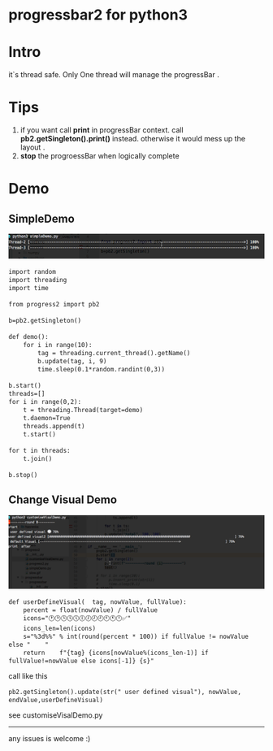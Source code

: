 # progressbar2 for python3
# Intro
it`s thread safe. Only One thread will manage the progressBar .

# Tips
1. if you want call **print**  in progressBar context.  call **pb2.getSingleton().print()**  instead. otherwise it would mess up the layout .
2. **stop** the progroessBar when logically complete

# Demo
## SimpleDemo
![](https://github.com/zk4/progressbar2/blob/master/1.gif?raw=true)
```
import random
import threading
import time

from progress2 import pb2

b=pb2.getSingleton()

def demo():
    for i in range(10):
        tag = threading.current_thread().getName()
        b.update(tag, i, 9)
        time.sleep(0.1*random.randint(0,3))

b.start()
threads=[]
for i in range(0,2):
    t = threading.Thread(target=demo)
    t.daemon=True
    threads.append(t)
    t.start()

for t in threads:
    t.join()

b.stop()
```

## Change Visual Demo
![](https://github.com/zk4/progressbar2/blob/master/2.gif?raw=true)
```
def userDefineVisual(  tag, nowValue, fullValue):
    percent = float(nowValue) / fullValue
    icons="🕐🕑🕒🕓🕔🕕🕖🕗🕘🕙🕚🕛✅"
    icons_len=len(icons)
    s="%3d%%" % int(round(percent * 100)) if fullValue != nowValue else "    "
    return    f"{tag} {icons[nowValue%(icons_len-1)] if fullValue!=nowValue else icons[-1]} {s}"
```
call like this
```
pb2.getSingleton().update(str(" user defined visual"), nowValue, endValue,userDefineVisual)
```
see customiseVisalDemo.py


----
 any issues is welcome :)
